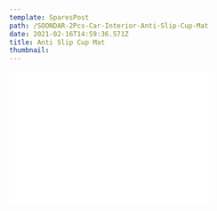```yaml
---
template: SparesPost
path: /SOONDAR-2Pcs-Car-Interior-Anti-Slip-Cup-Mat
date: 2021-02-16T14:59:36.571Z
title: Anti Slip Cup Mat
thumbnail:
---
```

<style>
.ifram {
    display:flex;
    height:auto;
    width:100%;
}

</style>

<div class ="ifram">


<iframe style="width:120px;height:240px;" marginwidth="0" marginheight="0" scrolling="no" frameborder="0" src="//ws-na.amazon-adsystem.com/widgets/q?ServiceVersion=20070822&OneJS=1&Operation=GetAdHtml&MarketPlace=US&source=ac&ref=qf_sp_asin_til&ad_type=product_link&tracking_id=bmwemt-20&marketplace=amazon&amp;region=US&placement=B07VL22W4C&asins=B07VL22W4C&linkId=27b946253534fa9e169d7cfe6520106f&show_border=true&link_opens_in_new_window=true&price_color=333333&title_color=0066c0&bg_color=ffffff">
</iframe>

<iframe style="width:120px;height:240px;" marginwidth="0" marginheight="0" scrolling="no" frameborder="0" src="//ws-na.amazon-adsystem.com/widgets/q?ServiceVersion=20070822&OneJS=1&Operation=GetAdHtml&MarketPlace=US&source=ac&ref=qf_sp_asin_til&ad_type=product_link&tracking_id=bmwemt-20&marketplace=amazon&amp;region=US&placement=B07VL22W4C&asins=B07VL22W4C&linkId=27b946253534fa9e169d7cfe6520106f&show_border=true&link_opens_in_new_window=true&price_color=333333&title_color=0066c0&bg_color=ffffff">
</iframe>

<iframe style="width:120px;height:240px;" marginwidth="0" marginheight="0" scrolling="no" frameborder="0" src="//ws-na.amazon-adsystem.com/widgets/q?ServiceVersion=20070822&OneJS=1&Operation=GetAdHtml&MarketPlace=US&source=ac&ref=qf_sp_asin_til&ad_type=product_link&tracking_id=bmwemt-20&marketplace=amazon&amp;region=US&placement=B07VL22W4C&asins=B07VL22W4C&linkId=27b946253534fa9e169d7cfe6520106f&show_border=true&link_opens_in_new_window=true&price_color=333333&title_color=0066c0&bg_color=ffffff">
</iframe>

</div>